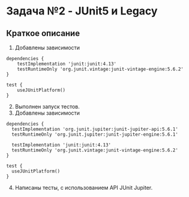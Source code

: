 # Задача №2 - JUnit5 и Legacy

## Краткое описание
1. Добавлены зависимости 
```
dependencies {
    testImplementation 'junit:junit:4.13'
    testRuntimeOnly 'org.junit.vintage:junit-vintage-engine:5.6.2'
}

test {
    useJUnitPlatform()
}
```
2. Выполнен запуск тестов.
3. Добавлены зависимости 
  ```
dependencies {
    testImplementation 'org.junit.jupiter:junit-jupiter-api:5.6.1'
    testRuntimeOnly 'org.junit.jupiter:junit-jupiter-engine:5.6.1'

    testImplementation 'junit:junit:4.13'
    testRuntimeOnly 'org.junit.vintage:junit-vintage-engine:5.6.2'
}

test {
    useJUnitPlatform()
}
```
4. Написаны тесты, с использованием API JUnit Jupiter.
 